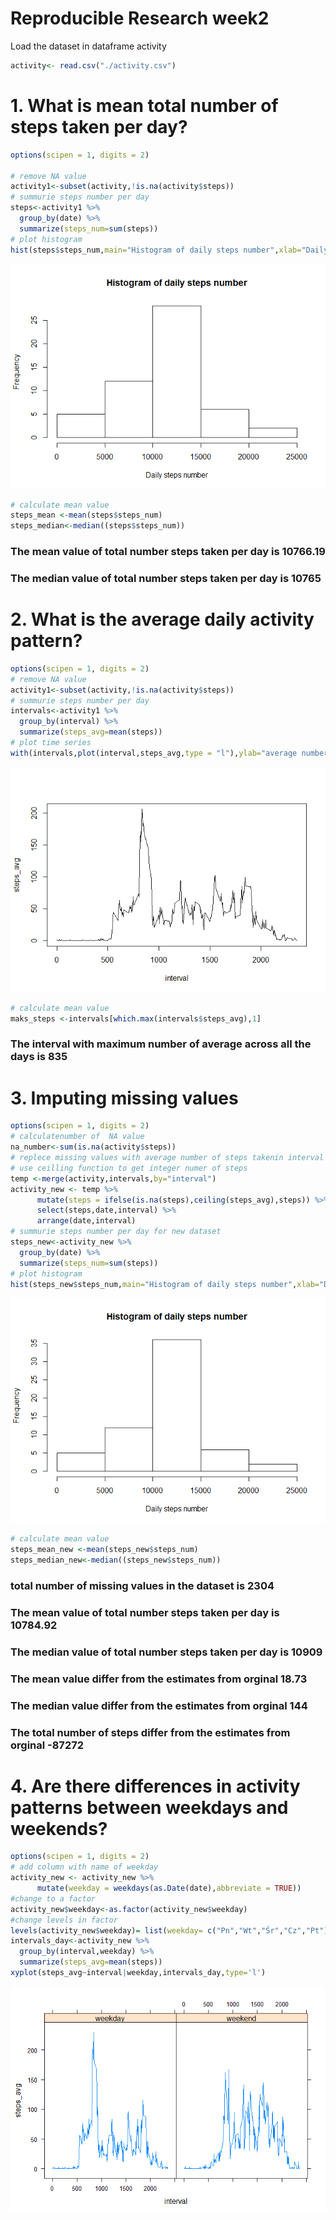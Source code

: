 # Reproducible Research week2



Load the dataset in dataframe activity




```r
activity<- read.csv("./activity.csv")
```

# 1. What is mean total number of steps taken per day?



```r
options(scipen = 1, digits = 2)

# remove NA value
activity1<-subset(activity,!is.na(activity$steps))
# summurie steps number per day
steps<-activity1 %>%
  group_by(date) %>%
  summarize(steps_num=sum(steps))
# plot histogram
hist(steps$steps_num,main="Histogram of daily steps number",xlab="Daily steps number")
```

![](PA1_template_files/figure-html/unnamed-chunk-2-1.png)<!-- -->

```r
# calculate mean value
steps_mean <-mean(steps$steps_num)
steps_median<-median((steps$steps_num))
```

### The mean value of total number steps taken per day is **10766.19**
### The median value of total number steps taken per day is **10765**


# 2. What is the average daily activity pattern?


```r
options(scipen = 1, digits = 2)
# remove NA value
activity1<-subset(activity,!is.na(activity$steps))
# summurie steps number per day
intervals<-activity1 %>%
  group_by(interval) %>%
  summarize(steps_avg=mean(steps))
# plot time series
with(intervals,plot(interval,steps_avg,type = "l"),ylab="average number of steps")
```

![](PA1_template_files/figure-html/unnamed-chunk-3-1.png)<!-- -->

```r
# calculate mean value
maks_steps <-intervals[which.max(intervals$steps_avg),1]
```

### The interval with maximum number of average across all the days is **835**

# 3. Imputing missing values


```r
options(scipen = 1, digits = 2)
# calculatenumber of  NA value
na_number<-sum(is.na(activity$steps))
# replece missing values with average number of steps takenin interval
# use ceilling function to get integer numer of steps
temp <-merge(activity,intervals,by="interval")
activity_new <- temp %>%
      mutate(steps = ifelse(is.na(steps),ceiling(steps_avg),steps)) %>% 
      select(steps,date,interval) %>% 
      arrange(date,interval)
# summurie steps number per day for new dataset
steps_new<-activity_new %>%
  group_by(date) %>%
  summarize(steps_num=sum(steps))
# plot histogram
hist(steps_new$steps_num,main="Histogram of daily steps number",xlab="Daily steps number")
```

![](PA1_template_files/figure-html/unnamed-chunk-4-1.png)<!-- -->

```r
# calculate mean value
steps_mean_new <-mean(steps_new$steps_num)
steps_median_new<-median((steps_new$steps_num))
```

### total number of missing values in the dataset is **2304**
### The mean value of total number steps taken per day is **10784.92**
### The median value of total number steps taken per day is **10909**
### The mean value differ from the estimates from orginal  **18.73**
### The median value differ from the estimates from orginal  **144**
### The total number of steps differ from the estimates from orginal  **-87272**


# 4. Are there differences in activity patterns between weekdays and weekends?


```r
options(scipen = 1, digits = 2)
# add column with name of weekday
activity_new <- activity_new %>%
      mutate(weekday = weekdays(as.Date(date),abbreviate = TRUE))
#change to a factor
activity_new$weekday<-as.factor(activity_new$weekday)
#change levels in factor
levels(activity_new$weekday)= list(weekday= c("Pn","Wt","Śr","Cz","Pt"), weekend = c("So","N"))
intervals_day<-activity_new %>%
  group_by(interval,weekday) %>%
  summarize(steps_avg=mean(steps))
xyplot(steps_avg~interval|weekday,intervals_day,type='l')
```

![](PA1_template_files/figure-html/unnamed-chunk-5-1.png)<!-- -->

